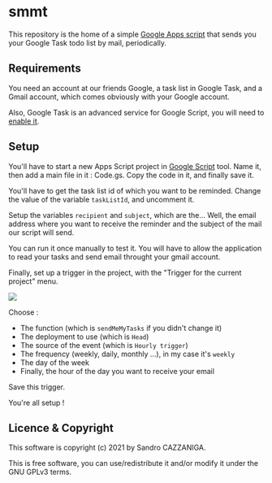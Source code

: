 # smmt

This repository is the home of a simple [Google Apps script](https://developers.google.com/apps-script) that sends you your Google Task todo list by mail, periodically.

## Requirements

You need an account at our friends Google, a task list in Google Task, and a Gmail account, which comes obviously with your Google account.

Also, Google Task is an advanced service for Google Script, you will need to [enable it](https://developers.google.com/apps-script/guides/services/advanced#enabling_advanced_services).

## Setup

You'll have to start a new Apps Script project in [Google Script](https://script.google.com/) tool. Name it, then add a main file in it : Code.gs. Copy the code in it, and finally save it.

You'll have to get the task list id of which you want to be reminded. Change the value of the variable `taskListId`, and uncomment it.

Setup the variables `recipient` and `subject`, which are the... Well, the email address where you want to receive the reminder and the subject of the mail our script will send.

You can run it once manually to test it. You will have to allow the application to read your tasks and send email throught your gmail account.

Finally, set up a trigger in the project, with the "Trigger for the current project" menu.

![](https://i.imgur.com/h9Lu2sF.png)

Choose : 
* The function (which is `sendMeMyTasks` if you didn't change it)
* The deployment to use (which is `Head`)
* The source of the event (which is `Hourly trigger`)
* The frequency (weekly, daily, monthly ...), in my case it's `weekly`
* The day of the week
* Finally, the hour of the day you want to receive your email

Save this trigger.

You're all setup !

## Licence & Copyright
This software is copyright (c) 2021 by Sandro CAZZANIGA.

This is free software, you can use/redistribute it and/or modify it under the GNU GPLv3 terms.
